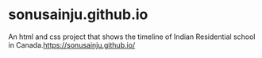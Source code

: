 # sonusainju.github.io
An html and css project that shows the timeline of Indian Residential school in Canada.https://sonusainju.github.io/

